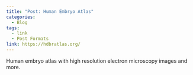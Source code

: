 ```yaml
---
title: "Post: Human Embryo Atlas"
categories:
  - Blog
tags:
  - link
  - Post Formats
link: https://hdbratlas.org/
---
```


Human embryo atlas with high resolution electron microscopy images and more.

